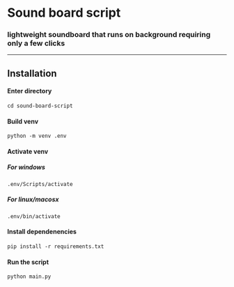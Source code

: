# Sound board script
### lightweight soundboard that runs on background requiring only a few clicks
---
## Installation
#### Enter directory
```
cd sound-board-script
```
#### Build venv
```
python -m venv .env
```
#### Activate venv
##### For windows
```
.env/Scripts/activate
```
##### For linux/macosx
```
.env/bin/activate
```
#### Install dependenencies
```
pip install -r requirements.txt
```
#### Run the script
```
python main.py
```
